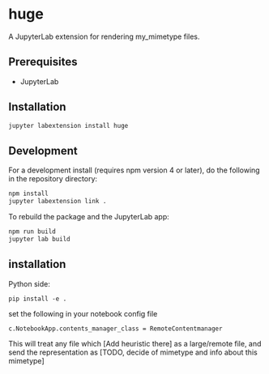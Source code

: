 # huge

A JupyterLab extension for rendering my_mimetype files.

## Prerequisites

* JupyterLab

## Installation

```bash
jupyter labextension install huge
```

## Development

For a development install (requires npm version 4 or later), do the following in the repository directory:

```bash
npm install
jupyter labextension link .
```

To rebuild the package and the JupyterLab app:

```bash
npm run build
jupyter lab build
```

## installation

Python side:

```
pip install -e .
```

set the following in your notebook config file

```
c.NotebookApp.contents_manager_class = RemoteContentmanager
```

This will treat any file which [Add heuristic there] as a large/remote file, and
send the representation as [TODO, decide of mimetype and info about this
mimetype]

